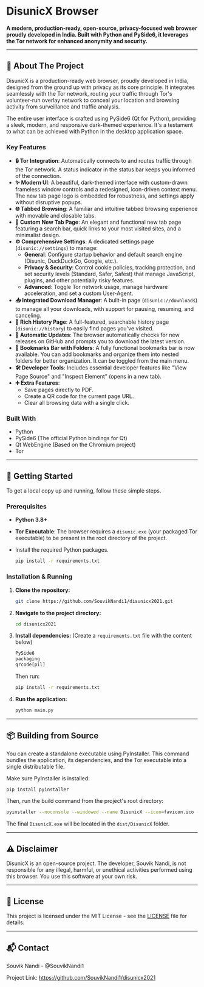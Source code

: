 # DisunicX Browser

**A modern, production-ready, open-source, privacy-focused web browser proudly developed in India. Built with Python and PySide6, it leverages the Tor network for enhanced anonymity and security.**

---

## 📖 About The Project

DisunicX is a production-ready web browser, proudly developed in India, designed from the ground up with privacy as its core principle. It integrates seamlessly with the Tor network, routing your traffic through Tor's volunteer-run overlay network to conceal your location and browsing activity from surveillance and traffic analysis.

The entire user interface is crafted using PySide6 (Qt for Python), providing a sleek, modern, and responsive dark-themed experience. It's a testament to what can be achieved with Python in the desktop application space.

### Key Features

*   **🔒 Tor Integration**: Automatically connects to and routes traffic through the Tor network. A status indicator in the status bar keeps you informed of the connection.
*   **✨ Modern UI**: A beautiful, dark-themed interface with custom-drawn frameless window controls and a redesigned, icon-driven context menu. The new tab page logo is embedded for robustness, and settings apply without disruptive popups.
*   **🌐 Tabbed Browsing**: A familiar and intuitive tabbed browsing experience with movable and closable tabs.
*   **🚀 Custom New Tab Page**: An elegant and functional new tab page featuring a search bar, quick links to your most visited sites, and a minimalist design.
*   **⚙️ Comprehensive Settings**: A dedicated settings page (`disunic://settings`) to manage:
    *   **General**: Configure startup behavior and default search engine (Disunic, DuckDuckGo, Google, etc.).
    *   **Privacy & Security**: Control cookie policies, tracking protection, and set security levels (Standard, Safer, Safest) that manage JavaScript, plugins, and other potentially risky features.
    *   **Advanced**: Toggle Tor network usage, manage hardware acceleration, and set a custom User-Agent.
*   **📥 Integrated Download Manager**: A built-in page (`disunic://downloads`) to manage all your downloads, with support for pausing, resuming, and canceling.
*   **📜 Rich History Page**: A full-featured, searchable history page (`disunic://history`) to easily find pages you've visited.
*   **🔄 Automatic Updates**: The browser automatically checks for new releases on GitHub and prompts you to download the latest version.
*   **🔖 Bookmarks Bar with Folders**: A fully functional bookmarks bar is now available. You can add bookmarks and organize them into nested folders for better organization. It can be toggled from the main menu.
*   **🛠️ Developer Tools**: Includes essential developer features like "View Page Source" and "Inspect Element" (opens in a new tab).
*   **➕ Extra Features**:
    *   Save pages directly to PDF.
    *   Create a QR code for the current page URL.
    *   Clear all browsing data with a single click.

### Built With

*   Python
*   PySide6 (The official Python bindings for Qt)
*   Qt WebEngine (Based on the Chromium project)
*   Tor

---

## 🚀 Getting Started

To get a local copy up and running, follow these simple steps.

### Prerequisites

*   **Python 3.8+**
*   **Tor Executable**: The browser requires a `disunic.exe` (your packaged Tor executable) to be present in the root directory of the project.
*   Install the required Python packages.

    ```sh
    pip install -r requirements.txt
    ```

### Installation & Running

1.  **Clone the repository:**
    ```sh
    git clone https://github.com/SouvikNandi1/disunicx2021.git
    ```
2.  **Navigate to the project directory:**
    ```sh
    cd disunicx2021
    ```
3.  **Install dependencies:**
    (Create a `requirements.txt` file with the content below)
    ```txt
    PySide6
    packaging
    qrcode[pil]
    ```
    Then run:
    ```sh
    pip install -r requirements.txt
    ```
4.  **Run the application:**
    ```sh
    python main.py
    ```

---

## 📦 Building from Source

You can create a standalone executable using PyInstaller. This command bundles the application, its dependencies, and the Tor executable into a single distributable file.

Make sure PyInstaller is installed:
```sh
pip install pyinstaller
```

Then, run the build command from the project's root directory:

```sh
pyinstaller --noconsole --windowed --name DisunicX --icon=favicon.ico --add-data "disunic.exe;." --add-data "favicon.ico;." --hidden-import PySide6.QtSvg --hidden-import PySide6.QtNetwork --hidden-import PySide6.QtWebChannel --hidden-import PySide6.QtWebEngineWidgets main.py
```

The final `DisunicX.exe` will be located in the `dist/DisunicX` folder.

---

## ⚠️ Disclaimer

DisunicX is an open-source project. The developer, Souvik Nandi, is not responsible for any illegal, harmful, or unethical activities performed using this browser. You use this software at your own risk.

---

## 📄 License

This project is licensed under the MIT License - see the [LICENSE](LICENSE) file for details.

---

## 📬 Contact

Souvik Nandi - @SouvikNandi1

Project Link: https://github.com/SouvikNandi1/disunicx2021